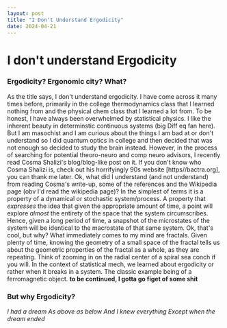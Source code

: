```yaml
---
layout: post
title: "I Don't Understand Ergodicity"
date: 2024-04-21
---
```


# I don't understand Ergodicity

### Ergodicity? Ergonomic city? What?

As the title says, I don't understand ergodicity. I have come across it many times before, primarily in the college thermodynamics class that I learned nothing from and the physical chem class that I learned a lot from. To be honest, I have always been overwhelmed by statistical physics. I like the inherent beauty in determinstic continuous systems (big Diff eq fan here). But I am masochist and I am curious about the things I am bad at or don't understand so I did quantum optics in college and then decided that was not enough so decided to study the brain instead. However, in the process of searching for potential theoro-neuro and comp neuro advisors, I recently read Cosma Shalizi's blog/blog-like post on it. If you don't know who Cosma Shalizi is, check out his horrifyingly 90s website [https//bactra.org], you can thank me later. Ok, what did I understand (and not understand) from reading Cosma's write-up, some of the references and the Wikipedia page (obv I'd read the wikipedia page)? 
In the simplest of terms it is a property of a dynamical or stochastic system/process. A property that *expresses* the idea that given the appropriate amount of time, a point will explore *almost* the entirety of the space that the system circumscribes. Hence, given a long period of time, a snapshot of the microstates of the system will be identical to the macrostate of that same system. Ok, that's cool, but why? What immediately comes to my mind are fractals. Given plenty of time, knowing the geometry of a small space of the fractal tells us about the geometric properties of the fractal as a whole, as they are repeating. Think of zooming in on the radial center of a spiral sea conch if you will. In the context of statistical mech, we learned about ergodicity or rather when it breaks in a system. The classic example being of a ferromagnetic object. **to be continued, I gotta go figet of some shit**

### But why Ergodicity?

*I had a dream*
*As above as below*
*And I knew everything*
*Except when the dream ended*

